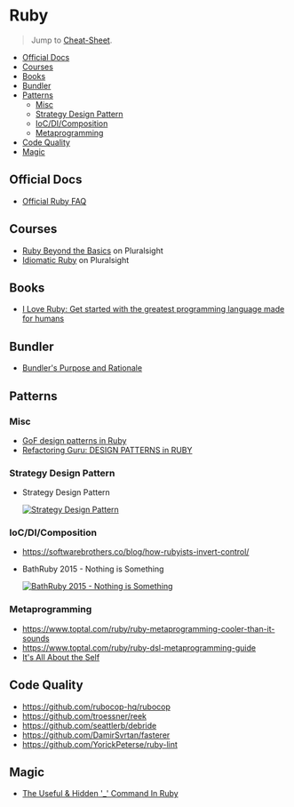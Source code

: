 # Ruby

> Jump to [Cheat-Sheet](CHEAT-SHEET.md).

<!-- TOC depthFrom:2 -->

- [Official Docs](#official-docs)
- [Courses](#courses)
- [Books](#books)
- [Bundler](#bundler)
- [Patterns](#patterns)
  - [Misc](#misc)
  - [Strategy Design Pattern](#strategy-design-pattern)
  - [IoC/DI/Composition](#iocdicomposition)
  - [Metaprogramming](#metaprogramming)
- [Code Quality](#code-quality)
- [Magic](#magic)

<!-- /TOC -->

## Official Docs

* [Official Ruby FAQ](https://www.ruby-lang.org/en/documentation/faq/)

## Courses

* [Ruby Beyond the Basics](https://app.pluralsight.com/library/courses/ruby-beyond-the-basics) on Pluralsight
* [Idiomatic Ruby](https://app.pluralsight.com/library/courses/ruby-idiomatic) on Pluralsight

## Books

- [I Love Ruby: Get started with the greatest programming language made for humans](https://i-love-ruby.gitlab.io/)

## Bundler

- [Bundler's Purpose and Rationale](https://bundler.io/v1.3/rationale.html)

## Patterns

### Misc

- [GoF design patterns in Ruby](https://github.com/davidgf/design-patterns-in-ruby)
- [Refactoring Guru: DESIGN PATTERNS in RUBY](https://refactoring.guru/design-patterns/ruby)

### Strategy Design Pattern

- Strategy Design Pattern

  [![Strategy Design Pattern](http://img.youtube.com/vi/zLgEtOl3eGQ/0.jpg)](http://www.youtube.com/watch?v=zLgEtOl3eGQ "Strategy Design Pattern")

### IoC/DI/Composition

- https://softwarebrothers.co/blog/how-rubyists-invert-control/
- BathRuby 2015 - Nothing is Something

  [![BathRuby 2015 - Nothing is Something](http://img.youtube.com/vi/9lv2lBq6x4A/0.jpg)](http://www.youtube.com/watch?v=9lv2lBq6x4A "BathRuby 2015 - Nothing is Something")

### Metaprogramming

- https://www.toptal.com/ruby/ruby-metaprogramming-cooler-than-it-sounds
- https://www.toptal.com/ruby/ruby-dsl-metaprogramming-guide
- [It's All About the Self](https://yehudakatz.com/2009/11/15/metaprogramming-in-ruby-its-all-about-the-self/)

## Code Quality

- https://github.com/rubocop-hq/rubocop
- https://github.com/troessner/reek
- https://github.com/seattlerb/debride
- https://github.com/DamirSvrtan/fasterer
- https://github.com/YorickPeterse/ruby-lint

## Magic

- [The Useful & Hidden '_' Command In Ruby](https://dev.to/edwinthinks/the-useful--hidden--command-in-ruby-dlo)
